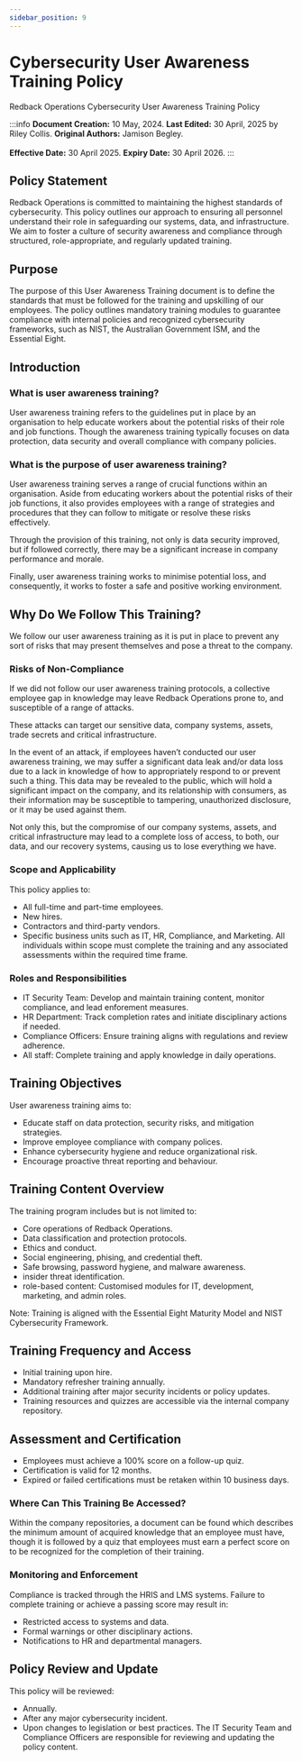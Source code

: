 ```yaml
---
sidebar_position: 9
---
```


# Cybersecurity User Awareness Training Policy

Redback Operations Cybersecurity User Awareness Training Policy

:::info
**Document Creation:** 10 May, 2024. **Last Edited:** 30 April, 2025 by Riley Collis. **Original Authors:** Jamison Begley.
<br></br>**Effective Date:** 30 April 2025. **Expiry Date:** 30 April 2026.
:::

## Policy Statement
Redback Operations is committed to maintaining the highest standards of cybersecurity. This policy outlines our approach to ensuring all personnel understand their role in safeguarding our systems, data, and infrastructure. We aim to foster a culture of security awareness and compliance through structured, role-appropriate, and regularly updated training.

## Purpose

The purpose of this User Awareness Training document is to define the standards that must be followed for the training and upskilling of our employees. The policy outlines mandatory training modules to guarantee compliance with internal policies and recognized cybersecurity frameworks, such as NIST, the Australian Government ISM, and the Essential Eight.

## Introduction

### What is user awareness training?

User awareness training refers to the guidelines put in place by an organisation to help educate workers about the potential risks of their role and job functions. Though the awareness training typically focuses on data protection, data security and overall compliance with company policies. 

### What is the purpose of user awareness training?

User awareness training serves a range of crucial functions within an organisation. Aside from educating workers about the potential risks of their job functions, it also provides employees with a range of strategies and procedures that they can follow to mitigate or resolve these risks effectively.

Through the provision of this training, not only is data security improved, but if followed correctly, there may be a significant increase in company performance and morale.

Finally, user awareness training works to minimise potential loss, and consequently, it works to foster a safe and positive working environment.

## Why Do We Follow This Training?

We follow our user awareness training as it is put in place to prevent any sort of risks that may present themselves and pose a threat to the company.

### Risks of Non-Compliance

If we did not follow our user awareness training protocols, a collective employee gap in knowledge may leave Redback Operations prone to, and susceptible of a range of attacks.

These attacks can target our sensitive data, company systems, assets, trade secrets and critical infrastructure.

In the event of an attack, if employees haven’t conducted our user awareness training, we may suffer a significant data leak and/or data loss due to a lack in knowledge of how to appropriately respond to or prevent such a thing. This data may be revealed to the public, which will hold a significant impact on the company, and its relationship with consumers, as their information may be susceptible to tampering, unauthorized disclosure, or it may be used against them.

Not only this, but the compromise of our company systems, assets, and critical infrastructure may lead to a complete loss of access, to both, our data, and our recovery systems, causing us to lose everything we have.

### Scope and Applicability

This policy applies to:
- All full-time and part-time employees.
- New hires.
- Contractors and third-party vendors.
- Specific business units such as IT, HR, Compliance, and Marketing. 
All individuals within scope must complete the training and any associated assessments within the required time frame. 

### Roles and Responsibilities

- IT Security Team: Develop and maintain training content, monitor compliance, and lead enforement measures.
- HR Department: Track completion rates and initiate disciplinary actions if needed.
- Compliance Officers: Ensure training aligns with regulations and review adherence.
- All staff: Complete training and apply knowledge in daily operations.

## Training Objectives

User awareness training aims to:
- Educate staff on data protection, security risks, and mitigation strategies.
- Improve employee compliance with company polices.
- Enhance cybersecurity hygiene and reduce organizational risk.
- Encourage proactive threat reporting and behaviour.

## Training Content Overview

The training program includes but is not limited to:
- Core operations of Redback Operations.
- Data classification and protection protocols.
- Ethics and conduct.
- Social engineering, phising, and credential theft.
- Safe browsing, password hygiene, and malware awareness.
- insider threat identification.
- role-based content: Customised modules for IT, development, marketing, and admin roles.

Note: Training is aligned with the Essential Eight Maturity Model and NIST Cybersecurity Framework.

## Training Frequency and Access

- Initial training upon hire.
- Mandatory refresher training annually.
- Additional training after major security incidents or policy updates.
- Training resources and quizzes are accessible via the internal company repository.

## Assessment and Certification 

- Employees must achieve a 100% score on a follow-up quiz.
- Certification is valid for 12 months.
- Expired or failed certifications must be retaken within 10 business days.

### Where Can This Training Be Accessed?

Within the company repositories, a document can be found which describes the minimum amount of acquired knowledge that an employee must have, though it is followed by a quiz that employees must earn a perfect score on to be recognized for the completion of their training.

### Monitoring and Enforcement

Compliance is tracked through the HRIS and LMS systems. Failure to complete training or achieve a passing score may result in:
- Restricted access to systems and data.
- Formal warnings or other disciplinary actions.
- Notifications to HR and departmental managers.

## Policy Review and Update

This policy will be reviewed:
- Annually.
- After any major cybersecurity incident.
- Upon changes to legislation or best practices.
The IT Security Team and Compliance Officers are responsible for reviewing and updating the policy content.
